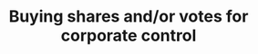 ---
id_key: d034
categories: 
tags:
- voting theory
authors:
- Dekel, Eddie
- Wolinsky, Asher
title: Buying shares and/or votes for corporate control
journal: The Review of Economic Studies
vol: 79
num: 1
pages: 196-226
year: 2012
pub: Oxford University Press
pdf: buying-votes-corporate-control.pdf
permalink: "/papers/d034.txt"
layout: bib
---